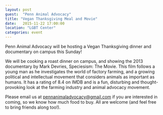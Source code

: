 ```yaml
---
layout: post
guest:  "Penn Animal Advocacy"
title: "Vegan Thanksgiving Meal and Movie"
date:   2015-11-22 17:00:00
location: "LGBT Center"
categories: event
---
```


Penn Animal Advocacy will be hosting a Vegan Thanksgiving dinner and documentary on campus this Sunday!

We will be cooking a roast dinner on campus, and showing the 2013 documentary by Mark Devries, Speciesism: The Movie. This film follows a young man as he investigates the world of factory farming, and a growing political and intellectual movement that considers animals as important as humans. It has a rating of 8.4 on IMDB and is a fun, disturbing and thought-provoking look at the farming industry and animal advocacy movement. 

Please email us at pennanimaladvocacy@gmail.com if you are interested in coming, so we know how much food to buy. All are welcome (and feel free to bring friends along too!).

